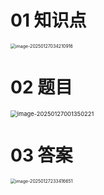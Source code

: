 # 01 知识点

<img src="https://cvp.oss-cn-shanghai.aliyuncs.com/202501270342044.png" alt="image-20250127034210916" style="zoom:50%;" />

# 02 题目

<img src="https://cvp.oss-cn-shanghai.aliyuncs.com/202501270013320.png" alt="image-20250127001350221" style="zoom: 67%;" />



# 03 答案

<img src="https://cvp.oss-cn-shanghai.aliyuncs.com/202501272334953.png" alt="image-20250127233416651" style="zoom:50%;" />

